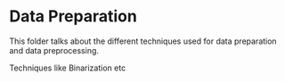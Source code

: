 # Data Preparation

This folder talks about the different techniques used for data preparation and data preprocessing.

Techniques like Binarization etc
